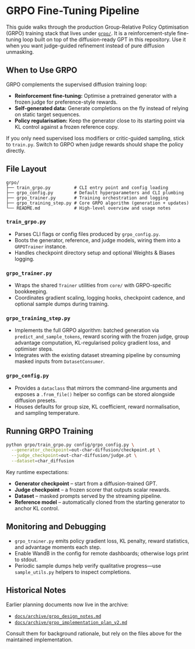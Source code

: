 # GRPO Fine-Tuning Pipeline

This guide walks through the production Group-Relative Policy Optimisation
(GRPO) training stack that lives under [`grpo/`](../../grpo/README.md). It is a
reinforcement-style fine-tuning loop built on top of the diffusion-ready GPT
in this repository. Use it when you want judge-guided refinement instead of
pure diffusion unmasking.

## When to Use GRPO

GRPO complements the supervised diffusion training loop:

- **Reinforcement fine-tuning:** Optimise a pretrained generator with a frozen
  judge for preference-style rewards.
- **Self-generated data:** Generate completions on the fly instead of relying on
  static target sequences.
- **Policy regularisation:** Keep the generator close to its starting point via
  KL control against a frozen reference copy.

If you only need supervised loss modifiers or critic-guided sampling, stick to
`train.py`. Switch to GRPO when judge rewards should shape the policy directly.

## File Layout

```text
grpo/
├── train_grpo.py         # CLI entry point and config loading
├── grpo_config.py        # Default hyperparameters and CLI plumbing
├── grpo_trainer.py       # Training orchestration and logging
├── grpo_training_step.py # Core GRPO algorithm (generation + updates)
└── README.md             # High-level overview and usage notes
```

### `train_grpo.py`

- Parses CLI flags or config files produced by `grpo_config.py`.
- Boots the generator, reference, and judge models, wiring them into a
  `GRPOTrainer` instance.
- Handles checkpoint directory setup and optional Weights & Biases logging.

### `grpo_trainer.py`

- Wraps the shared `Trainer` utilities from `core/` with GRPO-specific
  bookkeeping.
- Coordinates gradient scaling, logging hooks, checkpoint cadence, and optional
  sample dumps during training.

### `grpo_training_step.py`

- Implements the full GRPO algorithm: batched generation via
  `predict_and_sample_tokens`, reward scoring with the frozen judge, group
  advantage computation, KL-regularised policy gradient loss, and optimiser
  steps.
- Integrates with the existing dataset streaming pipeline by consuming masked
  inputs from `DatasetConsumer`.

### `grpo_config.py`

- Provides a `dataclass` that mirrors the command-line arguments and exposes a
  `.from_file()` helper so configs can be stored alongside diffusion presets.
- Houses defaults for group size, KL coefficient, reward normalisation, and
  sampling temperature.

## Running GRPO Training

```bash
python grpo/train_grpo.py config/grpo_config.py \
  --generator_checkpoint=out-char-diffusion/checkpoint.pt \
  --judge_checkpoint=out-char-diffusion/judge.pt \
  --dataset=char_diffusion
```

Key runtime expectations:

- **Generator checkpoint** – start from a diffusion-trained GPT.
- **Judge checkpoint** – a frozen scorer that outputs scalar rewards.
- **Dataset** – masked prompts served by the streaming pipeline.
- **Reference model** – automatically cloned from the starting generator to
  anchor KL control.

## Monitoring and Debugging

- `grpo_trainer.py` emits policy gradient loss, KL penalty, reward statistics,
  and advantage moments each step.
- Enable WandB in the config for remote dashboards; otherwise logs print to
  stdout.
- Periodic sample dumps help verify qualitative progress—use `sample_utils.py`
  helpers to inspect completions.

## Historical Notes

Earlier planning documents now live in the archive:

- [`docs/archive/grpo_design_notes.md`](../archive/grpo_design_notes.md)
- [`docs/archive/grpo_implementation_plan_v2.md`](../archive/grpo_implementation_plan_v2.md)

Consult them for background rationale, but rely on the files above for the
maintained implementation.
